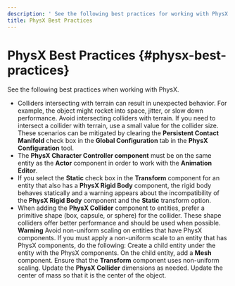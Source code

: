 ```yaml
---
description: ' See the following best practices for working with PhysX in Amazon Lumberyard. '
title: PhysX Best Practices
---
```

# PhysX Best Practices {#physx-best-practices}

See the following best practices when working with PhysX\.
+ Colliders intersecting with terrain can result in unexpected behavior\. For example, the object might rocket into space, jitter, or slow down performance\. Avoid intersecting colliders with terrain\. If you need to intersect a collider with terrain, use a small value for the collider size\. These scenarios can be mitigated by clearing the **Persistent Contact Manifold** check box in the **Global Configuration** tab in the **PhysX Configuration** tool\.
+ The **PhysX Character Controller component** must be on the same entity as the **Actor** component in order to work with the **Animation Editor**\.
+ If you select the **Static** check box in the **Transform** component for an entity that also has a **PhysX Rigid Body** component, the rigid body behaves statically and a warning appears about the incompatibility of the **PhysX Rigid Body** component and the **Static** transform option\.
+ When adding the **PhysX Collider** component to entities, prefer a primitive shape \(box, capsule, or sphere\) for the collider\. These shape colliders offer better performance and should be used when possible\.
**Warning**
Avoid non\-uniform scaling on entities that have PhysX components\.
If you must apply a non\-uniform scale to an entity that has PhysX components, do the following:
Create a child entity under the entity with the PhysX components\.
On the child entity, add a **Mesh** component\.
Ensure that the **Transform** component uses non\-uniform scaling\.
Update the **PhysX Collider** dimensions as needed\.
Update the center of mass so that it is the center of the object\.